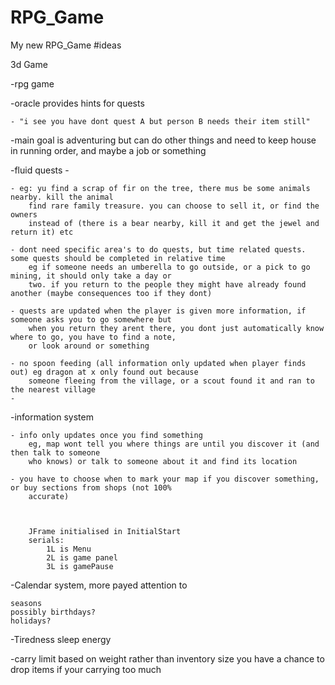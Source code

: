 # RPG_Game
My new RPG_Game
#ideas

3d Game

 -rpg game
 
 -oracle provides hints for quests 
 
 	- "i see you have dont quest A but person B needs their item still"
 	
 -main goal is adventuring but can do other things and need to keep house in running order, 
 	and maybe a job or something 

-fluid quests -  

	- eg: yu find a scrap of fir on the tree, there mus be some animals nearby. kill the animal
		find rare family treasure. you can choose to sell it, or find the owners
		instead of (there is a bear nearby, kill it and get the jewel and return it) etc

	- dont need specific area's to do quests, but time related quests. some quests should be completed in relative time
		eg if someone needs an umberella to go outside, or a pick to go mining, it should only take a day or
		two. if you return to the people they might have already found another (maybe consequences too if they dont)

	- quests are updated when the player is given more information, if someone asks you to go somewhere but
		when you return they arent there, you dont just automatically know where to go, you have to find a note, 
		or look around or something

	- no spoon feeding (all information only updated when player finds out) eg dragon at x only found out because
		someone fleeing from the village, or a scout found it and ran to the nearest village
	-
	
-information system

	- info only updates once you find something
		eg, map wont tell you where things are until you discover it (and then talk to someone
		who knows) or talk to someone about it and find its location 

	- you have to choose when to mark your map if you discover something, or buy sections from shops (not 100% 
		accurate)
		
		
		
		JFrame initialised in InitialStart
		serials: 	
			1L is Menu
			2L is game panel
			3L is gamePause
			
			
-Calendar system, more payed attention to

	seasons	
	possibly birthdays?
	holidays?
	
-Tiredness
	sleep
	energy
	
-carry limit based on weight rather than inventory size
	you have a chance to drop items if your carrying too much 
